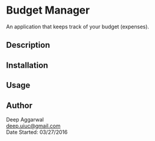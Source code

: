 Budget Manager
==============

An application that keeps track of your budget (expenses).

Description
-----------

Installation
------------

Usage
-----

Author
------
Deep Aggarwal  
deep.uiuc@gmail.com  
Date Started: 03/27/2016  
